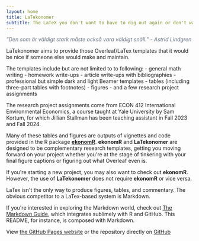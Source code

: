```yaml
---
layout: home
title: LaTekonomer
subtitle: The LaTeX you don't want to have to dig out again or don't want to search for hours on StackExchange to find.
---
```


<p style="color:#677385; font-style:italic;">
"Den som är väldigt stark måste också vara väldigt snäll." - Astrid Lindgren
</p>

LaTekonomer aims to provide those Overleaf/LaTex templates that it would be nice if someone else would make and maintain. 

The templates include but are not limited to to following:
    - general math writing
    - homework write-ups
    - article write-ups with bibliographies
    - professional but simple dark and light Beamer templates
    - tables (including three-part tables with footnotes)
    - figures
    - and a few research project assignments

The research project assignments come from ECON 412 International Environmental Economics, a course taught at Yale University by Sam Kortum, for which Jillian Stallman has been teaching assistant in Fall 2023 and Fall 2024.

Many of these tables and figures are outputs of vignettes and code provided in the R package [**ekonomR**](https://github.com/stallman-j/ekonomR).  **ekonomR** and **LaTekonomer**  are designed to be complementary research templates, getting you moving forward on your project whether you're at the stage of tinkering with your final figure captions or figuring out what Overleaf even is. 

If you're starting a new project, you may also want to check out **ekonomR**. However, the use of **LaTekonomer** does not require **ekonomR** or vice versa.

LaTex isn't the only way to produce figures, tables, and commentary. The obvious competitor to a LaTex-based system is Markdown. 

If you're interested in exploring the Markdown world, check out [The Markdown Guide](https://www.markdownguide.org/book/), which integrates sublimely with R and GitHub. This README, for instance, is composed with Markdown.

View [the GitHub Pages website](https://stallman-j.github.io/LaTekonomer) or the repository directly on [GitHub](https://github.com/stallman-j/LaTekonomer)
